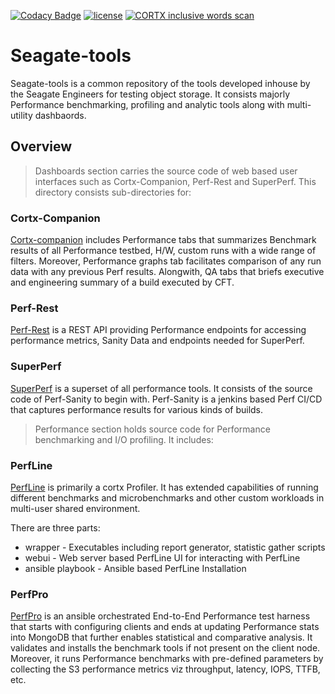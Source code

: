 [![Codacy Badge](https://app.codacy.com/project/badge/Grade/587e3b6c6a214ee3a57cc007d8f97f42)](https://www.codacy.com?utm_source=github.com&utm_medium=referral&utm_content=Seagate/seagate-tools&utm_campaign=Badge_Grade)
[![license](https://img.shields.io/badge/License-AGPL%203.0-blue.svg)](https://github.com/Seagate/seagate-tools/blob/main/LICENSE.txt)
[![CORTX inclusive words scan](https://github.com/Seagate/seagate-tools/actions/workflows/alex_reviewdog.yml/badge.svg)](https://github.com/Seagate/seagate-tools/actions/workflows/alex_reviewdog.yml)

# Seagate-tools

Seagate-tools is a common repository of the tools developed inhouse by the Seagate Engineers for testing object storage. It consists majorly Performance benchmarking, profiling and analytic tools along with multi-utility dashbaords.

## Overview

> Dashboards section carries the source code of web based user interfaces such as Cortx-Companion, Perf-Rest and SuperPerf. This directory consists sub-directories for:

### Cortx-Companion

[Cortx-companion](https://github.com/Seagate/seagate-tools/blob/main/dashboards/cortx-companion/readme.md) includes Performance tabs that summarizes Benchmark results of all Performance testbed, H/W, custom runs with a wide range of filters. Moreover, Performance graphs tab facilitates comparison of any run data with any previous Perf results. Alongwith, QA tabs that briefs executive and engineering summary of a build executed by CFT.

### Perf-Rest

[Perf-Rest](https://github.com/Seagate/seagate-tools/blob/main/dashboards/perf-rest/readme.md) is a REST API providing Performance endpoints for accessing performance metrics, Sanity Data and endpoints needed for SuperPerf.

### SuperPerf

[SuperPerf](https://github.com/Seagate/seagate-tools/blob/main/dashboards/superperf/readme.md) is a superset of all performance tools. It consists of the source code of Perf-Sanity to begin with. Perf-Sanity is a jenkins based Perf CI/CD that captures performance results for various kinds of builds.

> Performance section holds source code for Performance benchmarking and I/O profiling. It includes:

### PerfLine

[PerfLine](https://github.com/Seagate/seagate-tools/blob/main/performance/PerfLine/readme.md) is primarily a cortx Profiler. It has extended capabilities of running different benchmarks and microbenchmarks and other custom workloads in multi-user shared environment.

There are three parts:

-   wrapper - Executables including report generator, statistic gather scripts
-   webui - Web server based PerfLine UI for interacting with PerfLine
-   ansible playbook - Ansible based PerfLine Installation

### PerfPro

[PerfPro](https://github.com/Seagate/seagate-tools/blob/main/performance/PerfPro/readme.md) is an ansible orchestrated End-to-End Performance test harness that starts with configuring clients and ends at updating Performance stats into MongoDB that further enables statistical and comparative analysis. It validates and installs the benchmark tools if not present on the client node. Moreover, it runs Performance benchmarks with pre-defined parameters by collecting the S3 performance metrics viz throughput, latency, IOPS, TTFB, etc.
